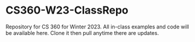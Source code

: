 # CS360-W23-ClassRepo

Repository for CS 360 for Winter 2023. All in-class examples and code will be available here. Clone it then pull anytime there are updates.
